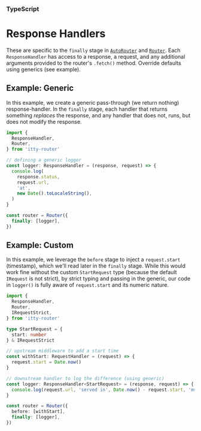 ### TypeScript
# Response Handlers

These are specific to the `finally` stage in [`AutoRouter`](/itty-router/routers/autorouter) and [`Router`](/itty-router/routersrouter).  Each `ResponseHandler` has access to a response, a request, and any additional arguments provided to the router's `.fetch()` method.  Override defaults using generics (see example).

## Example: Generic
In this example, we create a generic pass-through (we return nothing) response-handler.  In the `finally` stage, each handler that returns something *replaces* the response, and any handler that does not, runs, but does not modify the response.
```ts
import {
  ResponseHandler,
  Router,
} from 'itty-router'

// defining a generic logger
const logger: ResponseHandler = (response, request) => {
  console.log(
    response.status,
    request.url,
    'at',
    new Date().toLocaleString(),
  )
}

const router = Router({
  finally: [logger],
})
```

## Example: Custom
In this example, we leverage the `before` stage to inject a `request.start` (timestamp), which we'll read later in the `finally` stage.  While this would work fine without the custom `StartRequest` type (because the default `IRequest` is not strict), by strict typing and passing in the generic, our code in `logger()` is fully aware of `request.start` and its numeric nature.
```ts
import {
  ResponseHandler,
  Router,
  IRequestStrict,
} from 'itty-router'

type StartRequest = {
  start: number
} & IRequestStrict

// upstream middleware to add a start time
const withStart: RequestHandler = (request) => {
  request.start = Date.now()
}

// downstream handler to log the difference (using generic)
const logger: ResponseHandler<StartRequest> = (response, request) => {
  console.log(request.url, 'served in', Date.now() - request.start, 'ms')
}

const router = Router({
  before: [withStart],
  finally: [logger],
})
```
